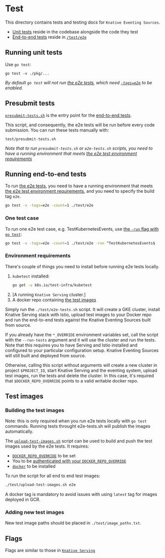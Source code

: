 # Test

This directory contains tests and testing docs for `Knative Eventing Sources`.

- [Unit tests](#running-unit-tests) reside in the codebase alongside the code
  they test
- [End-to-end tests](#running-end-to-end-tests) reside in [`/test/e2e`](./e2e)

## Running unit tests

Use `go test`:

```shell
go test -v ./pkg/...
```

_By default `go test` will not run [the e2e tests](#running-end-to-end-tests),
which need [`-tags=e2e`](#running-end-to-end-tests) to be enabled._

## Presubmit tests

[`presubmit-tests.sh`](./presubmit-tests.sh) is the entry point for the
[end-to-end tests](/test/e2e).

This script, and consequently, the e2e tests will be run before every code
submission. You can run these tests manually with:

```shell
test/presubmit-tests.sh
```

_Note that to run `presubmit-tests.sh` or `e2e-tests.sh` scripts, you need to
have a running environment that meets
[the e2e test environment requirements](#environment-requirements)_

## Running end-to-end tests

To run [the e2e tests](./e2e), you need to have a running environment that meets
[the e2e test environment requirements](#environment-requirements), and you need
to specify the build tag `e2e`.

```bash
go test -v -tags=e2e -count=1 ./test/e2e
```

### One test case

To run one e2e test case, e.g. TestKubernetesEvents, use
[the `-run` flag with `go test`](https://golang.org/cmd/go/#hdr-Testing_flags):

```bash
go test -v -tags=e2e -count=1 ./test/e2e -run ^TestKubernetesEvents$
```

### Environment requirements

There's couple of things you need to install before running e2e tests locally.

1. `kubetest` installed:
   ```bash
   go get -u k8s.io/test-infra/kubetest
   ```
2. [A running `Knative Serving` cluster.]
3. A docker repo containing [the test images](#test-images)

Simply run the `./test/e2e-tests.sh` script. It will create a GKE cluster,
install Knative Serving stack with Istio, upload test images to your Docker repo
and run the end-to-end tests against the Knative Eventing Sources built from
source.

If you already have the `*_OVERRIDE` environment variables set, call the script
with the `--run-tests` argument and it will use the cluster and run the tests.
Note that this requires you to have Serving and Istio installed and configured
to your particular configuration setup. Knative Eventing Sources will still
built and deployed from source.

Otherwise, calling this script without arguments will create a new cluster in
project `$PROJECT_ID`, start Knative Serving and the eventing system, upload
test images, run the tests and delete the cluster. In this case, it's required
that `$DOCKER_REPO_OVERRIDE` points to a valid writable docker repo.

## Test images

### Building the test images

Note: this is only required when you run e2e tests locally with `go test`
commands. Running tests throught e2e-tests.sh will publish the images
automatically.

The [`upload-test-images.sh`](./upload-test-images.sh) script can be used to
build and push the test images used by the e2e tests. It requires:

- [`DOCKER_REPO_OVERRIDE`](https://github.com/knative/serving/blob/master/DEVELOPMENT.md#environment-setup)
  to be set
- You to be
  [authenticated with your `DOCKER_REPO_OVERRIDE`](https://github.com/knative/serving/blob/master/DEVELOPMENT.md#environment-setup)
- [`docker`](https://docs.docker.com/install/) to be installed

To run the script for all end to end test images:

```bash
./test/upload-test-images.sh e2e
```

A docker tag is mandatory to avoid issues with using `latest` tag for images
deployed in GCR.

### Adding new test images

New test image paths should be placed in `./test/image_paths.txt`.

## Flags

Flags are similar to those in
[`Knative Serving`](https://github.com/knative/serving/blob/master/test/README.md#flags-1)
